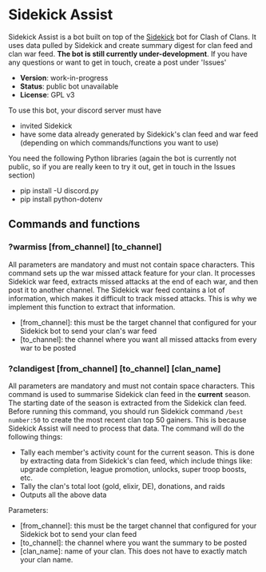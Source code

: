 # Sidekick Assist

Sidekick Assist is a bot built on top of the [Sidekick](https://clashsidekick.com/) bot for Clash of Clans. It uses data pulled by Sidekick and create summary digest for clan feed and clan war feed. **The bot is still currently under-development**. If you have any questions or want to get in touch, create a post under 'Issues' 

 - **Version**: work-in-progress
 - **Status**: public bot unavailable
 - **License**: GPL v3

To use this bot, your discord server must have

 - invited Sidekick
 - have some data already generated by Sidekick's clan feed and war feed (depending on which commands/functions you want to use)

You need the following Python libraries (again the bot is currently not public, so if you are really keen to try it out, get in touch in the Issues section)

 - pip install -U discord.py
 - pip install python-dotenv


## Commands and functions

### ?warmiss \[from_channel\] \[to_channel\]

All parameters are mandatory and must not contain space characters. This command sets up the war missed attack feature for your clan. It processes Sidekick war feed, extracts missed attacks at the end of each war, and then post it to another channel. The Sidekick war feed contains a lot of information, which makes it difficult to track missed attacks. This is why we implement this function to extract that information.

 - \[from_channel\]: this must be the target channel that configured for your Sidekick bot to send your clan's war feed
 - \[to_channel\]: the channel where you want all missed attacks from every war to be posted

### ?clandigest \[from_channel\] \[to_channel\] \[clan_name]
All parameters are mandatory and must not contain space characters. This command is used to summarise Sidekick clan feed in the **current** season. The starting date of the season is extracted from the Sidekick clan feed. 
Before running this command, you should run Sidekick command `/best number:50` to create the most recent clan top 50 gainers. This is because Sidekick Assist will need to process that data. 
The command will do the following things:

 - Tally each member's activity count for the current season. This is done by extracting data from Sidekick's clan feed, which include things like: upgrade completion, league promotion, unlocks, super troop boosts, etc. 
 - Tally the clan's total loot (gold, elixir, DE), donations, and raids
 - Outputs all the above data

Parameters:
 - \[from_channel\]: this must be the target channel that configured for your Sidekick bot to send your clan feed
 - \[to_channel\]: the channel where you want the summary to be posted
 - \[clan_name\]: name of your clan. This does not have to exactly match your clan name.